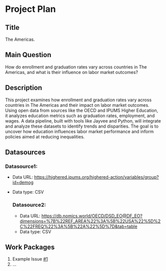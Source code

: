 # Project Plan

## Title
The Americas.

## Main Question

How do enrollment and graduation rates vary across countries in The Americas, and what is their influence on labor market outcomes?

## Description

This project examines how enrollment and graduation rates vary across countries in The Americas and their impact on labor market outcomes. Using open data from sources like the OECD and IPUMS Higher Education, it analyzes education metrics such as graduation rates, employment, and wages. A data pipeline, built with tools like Jayvee and Python, will integrate and analyze these datasets to identify trends and disparities. The goal is to uncover how education influences labor market performance and inform policies aimed at reducing inequalities.

## Datasources

### Datasource1:
* Data URL: https://highered.ipums.org/highered-action/variables/group?id=demog
* Data type: CSV

  ### Datasource2:
  * Data URL: https://db.nomics.world/OECD/DSD_EO@DF_EO?dimensions=%7B%22REF_AREA%22%3A%5B%22USA%22%5D%2C%22FREQ%22%3A%5B%22A%22%5D%7D&tab=table
  * Data type: CSV
 
## Work Packages

1. Example Issue [#1][i1]
2. ...

[i1]: https://github.com/jvalue/made-template/issues/1

    


